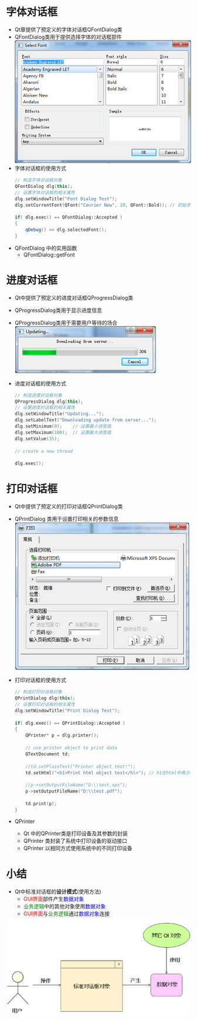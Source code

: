 # 字体对话框
- Qt章提供了预定义的字体对话框QFontDialog类
- QFontDialog类用于提供选择字体的对话框部件
![](_v_images_021/1.png)
- 字体对话框的使用方式
    ```cpp
    // 构造字体对话框对象
    QFontDialog dlg(this);
    // 设置字体对话框的相关属性
    dlg.setWindowTitle("Font Dialog Test");
    dlg.setCurrentFont(QFont("Courier New", 10, QFont::Bold)); // 初始字体

    if( dlg.exec() == QFontDialog::Accepted )
    {
        qDebug() << dlg.selectedFont();
    }
    ```
- QFontDialog 中的实用函数
    - QFontDialog::getFont

# 进度对话框
- Qt中提供了预定义的进度对话框QProgressDialog类
- QProgressDialog类用于显示进度信息
- QProgressDialog类用于需要用户等待的场合
![](_v_images_021/2.png)

- 进度对话框的使用方式
    ```cpp
    // 构造进度对话框对象
    QProgressDialog dlg(this);
    // 设置进度对话框的相关属性
    dlg.setWindowTitle("Updating...");
    dlg.setLabelText("Downloading update from server...");
    dlg.setMinimum(0);    // 设置最小进度值
    dlg.setMaximum(100);  // 设置最大进度值
    dlg.setValue(35);

    // create a new thread

    dlg.exec();
    ```

# 打印对话框
- Qt中提供了预定义的打印对话框QPrintDialog类
- QPrintDialog 类用于设置打印相关的参数信息
![](_v_images_021/3.png)

- 打印对话框的使用方式
    ```cpp
    // 构造打印对话框对象
    QPrintDialog dlg(this);
    // 设置打印对话框的相关属性
    dlg.setWindowTitle("Print Dialog Test");

    if( dlg.exec() == QPrintDialog::Accepted )
    {
        QPrinter* p = dlg.printer();

        // use printer object to print data
        QTextDocument td;

        //td.setPlainText("Printer object test!");
        td.setHtml("<h1>Print html object test</hl>"); // h1在html中表示字体大写

        //p->setOutputFileName("D:\\test.xps");
        p->setOutputFileName("D:\\test.pdf");

        td.print(p);
    }
    ```
- QPrinter
    - Qt 中的QPrinter类是打印设备及其参数的封装
    - QPrinter 类封装了系统中打印设备的驱动接口
    - QPrinter 以相同方式使用系统中的不同打印设备

# 小结
- Qt中标准对话框的**设计模式**(使用方法)
    - <font color=red>GUI界面</font>部件产生<font color=blue>数据对象</font>
    - <font color=green>业务逻辑</font>中的其他对象使用<font color=blue>数据对象</font>
    - <font color=red>GUI界面</font>与<font color=green>业务逻辑</font>通过<font color=blue>数据对象</font>连接

![](_v_images_021/4.png)